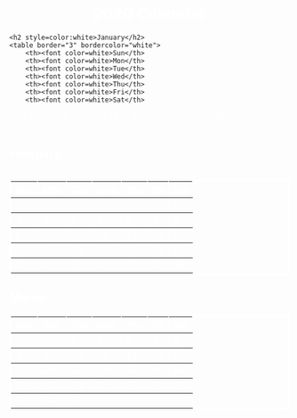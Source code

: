 <h1 style=color:white align="center">2020 Calendar</h1>

    <h2 style=color:white>January</h2>
    <table border="3" bordercolor="white">
        <th><font color=white>Sun</th>
        <th><font color=white>Mon</th>
        <th><font color=white>Tue</th>
        <th><font color=white>Wed</th>
        <th><font color=white>Thu</th>
        <th><font color=white>Fri</th>
        <th><font color=white>Sat</th>
 </tr>
 <tr>
        <td></td>
        <td></td>
        <td></td>
        <td><font color=white>1</td>
        <td><font color=white>2</td>
        <td><font color=white>3</td>
        <td><font color=white>4</td>
 </tr>
  <tr>
        <td><font color=white>5</td>
        <td><font color=white>6</td>
        <td><font color=white>7</td>
        <td><font color=white>8</td>
        <td><font color=white>9</td>
        <td><font color=white>10</td>
        <td><font color=white>11</td>
  </tr>
  <tr>
        <td><font color=white>12</td>
        <td><font color=white>13</td>
        <td><font color=white>14</td>
        <td><font color=white>15</td>
        <td><font color=white>16</td>
        <td><font color=white>17</td>
        <td><font color=white>18</td>
  </tr>
  <tr>
        <td><font color=white>19</td>
        <td><font color=white>20</td>
        <td><font color=white>21</td>
        <td><font color=white>22</td>
        <td><font color=white>23</td>
		<td><font color=white>24</td>
		<td><font color=white>25</td>
</tr>
<tr>
		<td><font color=white>26</td>
        <td><font color=white>27</td>
        <td><font color=white>28</td>
        <td><font color=white>29</td>
        <td><font color=white>30</td>
		<td><font color=white>31</td>
</tr>
</table>

<table>
 <h2 style=color:white>February</h2>
    <table border="3" bordercolor="white">
    <tr>
        <th><font color=white>Sun</th>
        <th><font color=white>Mon</th>
        <th><font color=white>Tue</th>
        <th><font color=white>Wed</th>
        <th><font color=white>Thu</th>
        <th><font color=white>Fri</th>
        <th><font color=white>Sat</th>
<tr>
        <td></td>
        <td></td>
        <td></td>
        <td></td>
        <td></td>
        <td></td>
		<td><font color=white>1</td>
</tr>
<tr>
		<td><font color=white>2</td>
        <td><font color=white>3</td>
        <td><font color=white>4</td>
        <td><font color=white>5</td>
        <td><font color=white>6</td>
        <td><font color=white>7</td>
        <td><font color=white>8</td>
</tr>
<tr>
		<td><font color=white>9</td>
        <td><font color=white>10</td>
        <td><font color=white>11</td>
        <td><font color=white>12</td>
        <td><font color=white>13</td>
        <td><font color=white>14</td>
        <td><font color=white>15</td>
</tr>
<tr>
		<td><font color=white>16</td>
        <td><font color=white>17</td>
        <td><font color=white>18</td>
        <td><font color=white>19</td>
        <td><font color=white>20</td>
        <td><font color=white>21</td>
        <td><font color=white>22</td>
</tr>
<tr>
		<td><font color=white>23</td>
        <td><font color=white>24</td>
        <td><font color=white>25</td>
        <td><font color=white>26</td>
        <td><font color=white>27</td>
        <td><font color=white>28</td>
        <td><font color=white>29</td>
</tr>
</table>
	<h2 style=color:white>March</h2>
    <table border="3" bordercolor="white">
		<th><font color=white>Sun</th>
        <th><font color=white>Mon</th>
        <th><font color=white>Tue</th>
        <th><font color=white>Wed</th>
        <th><font color=white>Thu</th>
        <th><font color=white>Fri</th>
        <th><font color=white>Sat</th>
<tr>
		<td><font color=white>1</td>
        <td><font color=white>2</td>
        <td><font color=white>3</td>
        <td><font color=white>4</td>
        <td><font color=white>5</td>
        <td><font color=white>6</td>
        <td><font color=white>7</td>
</tr>
<tr>
		<td><font color=white>8</td>
        <td><font color=white>9</td>
        <td><font color=white>10</td>
        <td><font color=white>11</td>
        <td><font color=white>12</td>
        <td><font color=white>13</td>
        <td><font color=white>14</td>
</tr>
<tr>
		<td><font color=white>15</td>
        <td><font color=white>16</td>
        <td><font color=white>17</td>
        <td><font color=white>18</td>
        <td><font color=white>19</td>
        <td><font color=white>20</td>
        <td><font color=white>21</td>
</tr>
<tr>
		<td><font color=white>22</td>
        <td><font color=white>23</td>
        <td><font color=white>24</td>
        <td><font color=white>25</td>
        <td><font color=white>26</td>
        <td><font color=white>27</td>
        <td><font color=white>28</td>
</tr>
<tr>
		<td><font color=white>29</td>
        <td><font color=white>30</td>
        <td><font color=white>31</td>
        <td></td>
        <td></td>
        <td></td>
        <td></td>
</tr>
		
	




</body>
</html>
